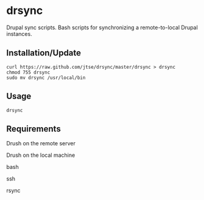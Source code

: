 drsync
=======
Drupal sync scripts. Bash scripts for synchronizing a remote-to-local Drupal instances.

Installation/Update
--------------------
```
curl https://raw.github.com/jtse/drsync/master/drsync > drsync
chmod 755 drsync
sudo mv drsync /usr/local/bin
```

Usage
------
```
drsync
```

Requirements
------------
Drush on the remote server

Drush on the local machine

bash

ssh

rsync
